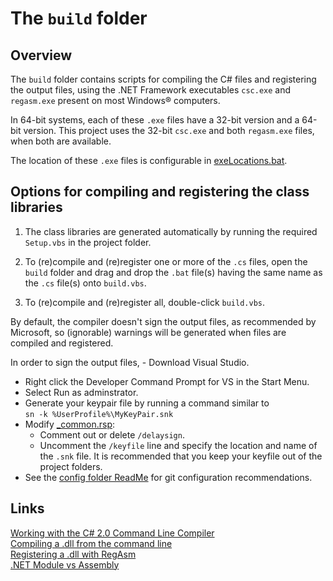 # The `build` folder

## Overview

The `build` folder contains scripts for compiling the C# files and registering the output files, using the .NET Framework executables `csc.exe` and `regasm.exe` present on most Windows&reg; computers.  

In 64-bit systems, each of these `.exe` files have a 32-bit version and a 64-bit version. This project uses the 32-bit `csc.exe` and both `regasm.exe` files, when both are available.

The location of these `.exe` files is configurable in [exeLocations.bat].

## Options for compiling and registering the class libraries

1. The class libraries are generated automatically by running the required `Setup.vbs` in the project folder.  

2. To (re)compile and (re)register one or more of the `.cs` files, open the `build` folder and drag and drop the `.bat` file(s) having the same name as the `.cs` file(s) onto `build.vbs`.  

3. To (re)compile and (re)register all, double-click `build.vbs`.  

By default, the compiler doesn't sign the output files, as recommended by Microsoft, so (ignorable) warnings will be generated when files are compiled and registered.

In order to sign the output files,  - Download Visual Studio.

- Right click the Developer Command Prompt for VS in the Start Menu.
- Select Run as adminstrator.
- Generate your keypair file by running a command similar to  
  `sn -k %UserProfile%\MyKeyPair.snk`
- Modify [_common.rsp]:
  - Comment out or delete `/delaysign`.
  - Uncomment the `/keyfile` line and specify the location and name of     the `.snk` file. It is recommended that you keep your keyfile out     of the project folders.
- See the [config folder ReadMe] for git configuration recommendations.

[exeLocations.bat]: ../config/exeLocations.bat "../config/exeLocations.bat"
[_common.rsp]: ../rsp/_common.rsp
[config folder ReadMe]: ../config/ReadMe.md#recommended-git-configuration

## Links

[Working with the C# 2.0 Command Line Compiler](https://docs.microsoft.com/en-us/previous-versions/ms379563(v=vs.80) "From docs.microsoft.com. Dated but still very useful")  
[Compiling a .dll from the command line](https://docs.microsoft.com/en-us/dotnet/csharp/language-reference/compiler-options/command-line-building-with-csc-exe "docs.microsoft.com")  
[Registering a .dll with RegAsm](http://stackoverflow.com/questions/13931337/register-comdlg32-dll-gets-regsvr32-dllregisterserver-entry-point-was-not-found "stackoverflow.com")  
[.NET Module vs Assembly](https://stackoverflow.com/questions/9271805/net-module-vs-assembly "stackoverflow.com")  
